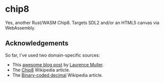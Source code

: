 # chip8

Yes, another Rust/WASM Chip8.  Targets SDL2 and/or an HTML5 canvas via WebAssembly.

## Acknowledgements

So far, I've used two domain-specific sources:

* This [awesome blog post](http://www.multigesture.net/articles/how-to-write-an-emulator-chip-8-interpreter/) by [Laurence Muller](http://www.multigesture.net/about/).
* The [Chip8](https://en.wikipedia.org/wiki/CHIP-8) Wikipedia article.
* The [Binary-coded decimal](https://en.wikipedia.org/wiki/Binary-coded_decimal) Wikipedia article.